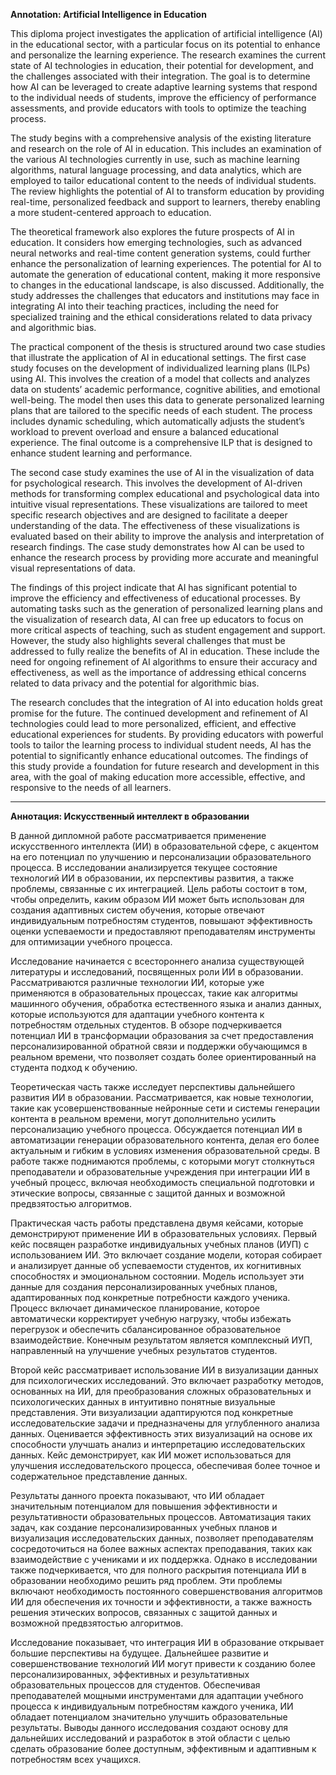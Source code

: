 **Annotation: Artificial Intelligence in Education**

This diploma project investigates the application of artificial intelligence (AI) in the educational sector, with a particular focus on its potential to enhance and personalize the learning experience. The research examines the current state of AI technologies in education, their potential for development, and the challenges associated with their integration. The goal is to determine how AI can be leveraged to create adaptive learning systems that respond to the individual needs of students, improve the efficiency of performance assessments, and provide educators with tools to optimize the teaching process.

The study begins with a comprehensive analysis of the existing literature and research on the role of AI in education. This includes an examination of the various AI technologies currently in use, such as machine learning algorithms, natural language processing, and data analytics, which are employed to tailor educational content to the needs of individual students. The review highlights the potential of AI to transform education by providing real-time, personalized feedback and support to learners, thereby enabling a more student-centered approach to education.

The theoretical framework also explores the future prospects of AI in education. It considers how emerging technologies, such as advanced neural networks and real-time content generation systems, could further enhance the personalization of learning experiences. The potential for AI to automate the generation of educational content, making it more responsive to changes in the educational landscape, is also discussed. Additionally, the study addresses the challenges that educators and institutions may face in integrating AI into their teaching practices, including the need for specialized training and the ethical considerations related to data privacy and algorithmic bias.

The practical component of the thesis is structured around two case studies that illustrate the application of AI in educational settings. The first case study focuses on the development of individualized learning plans (ILPs) using AI. This involves the creation of a model that collects and analyzes data on students’ academic performance, cognitive abilities, and emotional well-being. The model then uses this data to generate personalized learning plans that are tailored to the specific needs of each student. The process includes dynamic scheduling, which automatically adjusts the student’s workload to prevent overload and ensure a balanced educational experience. The final outcome is a comprehensive ILP that is designed to enhance student learning and performance.

The second case study examines the use of AI in the visualization of data for psychological research. This involves the development of AI-driven methods for transforming complex educational and psychological data into intuitive visual representations. These visualizations are tailored to meet specific research objectives and are designed to facilitate a deeper understanding of the data. The effectiveness of these visualizations is evaluated based on their ability to improve the analysis and interpretation of research findings. The case study demonstrates how AI can be used to enhance the research process by providing more accurate and meaningful visual representations of data.

The findings of this project indicate that AI has significant potential to improve the efficiency and effectiveness of educational processes. By automating tasks such as the generation of personalized learning plans and the visualization of research data, AI can free up educators to focus on more critical aspects of teaching, such as student engagement and support. However, the study also highlights several challenges that must be addressed to fully realize the benefits of AI in education. These include the need for ongoing refinement of AI algorithms to ensure their accuracy and effectiveness, as well as the importance of addressing ethical concerns related to data privacy and the potential for algorithmic bias.

The research concludes that the integration of AI into education holds great promise for the future. The continued development and refinement of AI technologies could lead to more personalized, efficient, and effective educational experiences for students. By providing educators with powerful tools to tailor the learning process to individual student needs, AI has the potential to significantly enhance educational outcomes. The findings of this study provide a foundation for future research and development in this area, with the goal of making education more accessible, effective, and responsive to the needs of all learners.

---

**Аннотация: Искусственный интеллект в образовании**

В данной дипломной работе рассматривается применение искусственного интеллекта (ИИ) в образовательной сфере, с акцентом на его потенциал по улучшению и персонализации образовательного процесса. В исследовании анализируется текущее состояние технологий ИИ в образовании, их перспективы развития, а также проблемы, связанные с их интеграцией. Цель работы состоит в том, чтобы определить, каким образом ИИ может быть использован для создания адаптивных систем обучения, которые отвечают индивидуальным потребностям студентов, повышают эффективность оценки успеваемости и предоставляют преподавателям инструменты для оптимизации учебного процесса.

Исследование начинается с всестороннего анализа существующей литературы и исследований, посвященных роли ИИ в образовании. Рассматриваются различные технологии ИИ, которые уже применяются в образовательных процессах, такие как алгоритмы машинного обучения, обработка естественного языка и анализ данных, которые используются для адаптации учебного контента к потребностям отдельных студентов. В обзоре подчеркивается потенциал ИИ в трансформации образования за счет предоставления персонализированной обратной связи и поддержки обучающимся в реальном времени, что позволяет создать более ориентированный на студента подход к обучению.

Теоретическая часть также исследует перспективы дальнейшего развития ИИ в образовании. Рассматривается, как новые технологии, такие как усовершенствованные нейронные сети и системы генерации контента в реальном времени, могут дополнительно усилить персонализацию учебного процесса. Обсуждается потенциал ИИ в автоматизации генерации образовательного контента, делая его более актуальным и гибким в условиях изменения образовательной среды. В работе также поднимаются проблемы, с которыми могут столкнуться преподаватели и образовательные учреждения при интеграции ИИ в учебный процесс, включая необходимость специальной подготовки и этические вопросы, связанные с защитой данных и возможной предвзятостью алгоритмов.

Практическая часть работы представлена двумя кейсами, которые демонстрируют применение ИИ в образовательных условиях. Первый кейс посвящен разработке индивидуальных учебных планов (ИУП) с использованием ИИ. Это включает создание модели, которая собирает и анализирует данные об успеваемости студентов, их когнитивных способностях и эмоциональном состоянии. Модель использует эти данные для создания персонализированных учебных планов, адаптированных под конкретные потребности каждого ученика. Процесс включает динамическое планирование, которое автоматически корректирует учебную нагрузку, чтобы избежать перегрузок и обеспечить сбалансированное образовательное взаимодействие. Конечным результатом является комплексный ИУП, направленный на улучшение учебных результатов студентов.

Второй кейс рассматривает использование ИИ в визуализации данных для психологических исследований. Это включает разработку методов, основанных на ИИ, для преобразования сложных образовательных и психологических данных в интуитивно понятные визуальные представления. Эти визуализации адаптируются под конкретные исследовательские задачи и предназначены для углубленного анализа данных. Оценивается эффективность этих визуализаций на основе их способности улучшать анализ и интерпретацию исследовательских данных. Кейc демонстрирует, как ИИ может использоваться для улучшения исследовательского процесса, обеспечивая более точное и содержательное представление данных.

Результаты данного проекта показывают, что ИИ обладает значительным потенциалом для повышения эффективности и результативности образовательных процессов. Автоматизация таких задач, как создание персонализированных учебных планов и визуализация исследовательских данных, позволяет преподавателям сосредоточиться на более важных аспектах преподавания, таких как взаимодействие с учениками и их поддержка. Однако в исследовании также подчеркивается, что для полного раскрытия потенциала ИИ в образовании необходимо решить ряд проблем. Эти проблемы включают необходимость постоянного совершенствования алгоритмов ИИ для обеспечения их точности и эффективности, а также важность решения этических вопросов, связанных с защитой данных и возможной предвзятостью алгоритмов.

Исследование показывает, что интеграция ИИ в образование открывает большие перспективы на будущее. Дальнейшее развитие и совершенствование технологий ИИ могут привести к созданию более персонализированных, эффективных и результативных образовательных процессов для студентов. Обеспечивая преподавателей мощными инструментами для адаптации учебного процесса к индивидуальным потребностям каждого ученика, ИИ обладает потенциалом значительно улучшить образовательные результаты. Выводы данного исследования создают основу для дальнейших исследований и разработок в этой области с целью сделать образование более доступным, эффективным и адаптивным к потребностям всех учащихся.
